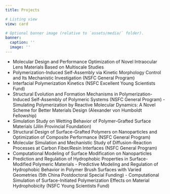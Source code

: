 ```yaml
---
title: Projects

# Listing view
view: card

# Optional banner image (relative to `assets/media/` folder).
banner:
  caption: ''
  image: ''
---
```

- ‌Molecular Design and Performance Optimization of Novel Intraocular Lens Materials Based on Multiscale Studies‌
- ‌Polymerization-Induced Self-Assembly via Kinetic Morphology Control and Its Mechanistic Investigation (NSFC General Program)‌
- ‌Interfacial Polymerization Kinetics (NSFC Excellent Young Scientists Fund)‌
- ‌Structural Evolution and Formation Mechanisms in Polymerization-Induced Self-Assembly of Polymeric Systems (NSFC General Program)‌
‌- Simulating Polymerization by Reactive Molecular Dynamics: A Novel Scheme for Better Materials Design (Alexander von Humboldt Fellowship)‌
- ‌Simulation Study on Wetting Behavior of Polymer-Grafted Surface Materials (Jilin Provincial Foundation)‌
- ‌Structural Design of Surface-Grafted Polymers on Nanoparticles and Optimization of Composite Performance (NSFC General Program)‌
- ‌Molecular Simulation and Mechanistic Study of Diffusion-Reaction Processes at Carbon Fiber/Resin Interfaces (NSFC General Program)‌
- ‌Computational Modeling of Surface Modification on Nanoparticles‌
- ‌Prediction and Regulation of Hydrophobic Properties in Surface-Modified Polymeric Materials‌
‌- Predictive Modeling and Regulation of Hydrophobic Behavior in Polymer Brush Surfaces with Varied Geometries (5th China Postdoctoral Special Funding)‌
‌- Computational Simulation of Surface-Initiated Polymerization Effects on Material Hydrophobicity (NSFC Young Scientists Fund)